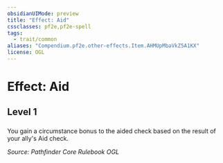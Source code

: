 ```yaml
---
obsidianUIMode: preview
title: "Effect: Aid"
cssclasses: pf2e,pf2e-spell
tags:
  - trait/common
aliases: "Compendium.pf2e.other-effects.Item.AHMUpMbaVkZ5A1KX"
license: OGL
---
```

# Effect: Aid
## Level 1
### 






You gain a circumstance bonus to the aided check based on the result of your ally's Aid check.

*Source: Pathfinder Core Rulebook*
*OGL*